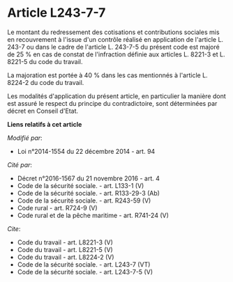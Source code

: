 # Article L243-7-7

Le montant du redressement des cotisations et contributions sociales mis en recouvrement à l'issue d'un contrôle réalisé en
application de l'article L. 243-7 ou dans le cadre de l'article L. 243-7-5 du présent code est majoré de 25 % en cas de
constat de l'infraction définie aux articles L. 8221-3 et L. 8221-5 du code du travail. 

La majoration est portée à 40 % dans les cas mentionnés à l'article L. 8224-2 du code du travail. 

Les modalités d'application du présent article, en particulier la manière dont est assuré le respect du principe du
contradictoire, sont déterminées par décret en Conseil d'Etat.

**Liens relatifs à cet article**

_Modifié par_:

  - Loi n°2014-1554 du 22 décembre 2014 - art. 94

_Cité par_:

  - Décret n°2016-1567 du 21 novembre 2016 - art. 4
  - Code de la sécurité sociale. - art. L133-1 (V)
  - Code de la sécurité sociale. - art. R133-29-3 (Ab)
  - Code de la sécurité sociale. - art. R243-59 (V)
  - Code rural - art. R724-9 (V)
  - Code rural et de la pêche maritime - art. R741-24 (V)

_Cite_:

  - Code du travail - art. L8221-3 (V)
  - Code du travail - art. L8221-5 (V)
  - Code du travail - art. L8224-2 (V)
  - Code de la sécurité sociale. - art. L243-7 (VT)
  - Code de la sécurité sociale. - art. L243-7-5 (V)
